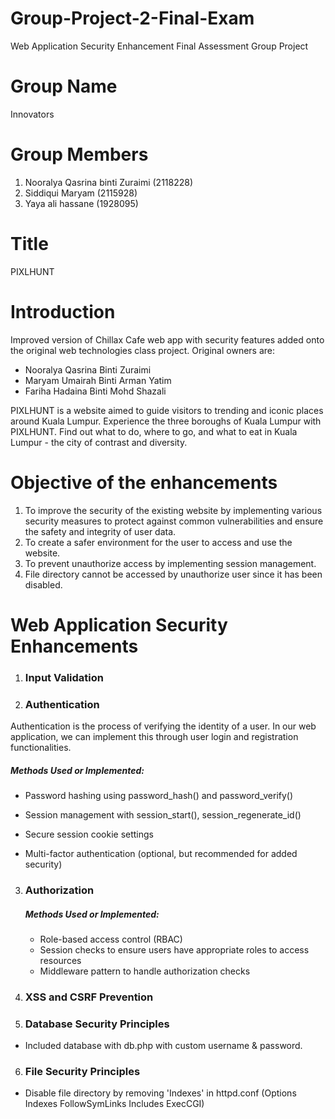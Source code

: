 # Group-Project-2-Final-Exam
Web Application Security Enhancement Final Assessment Group Project

# Group Name
Innovators

# Group Members
1. Nooralya Qasrina binti Zuraimi (2118228)
2. Siddiqui Maryam (2115928)
3. Yaya ali hassane (1928095)

# Title
PIXLHUNT

# Introduction
Improved version of Chillax Cafe web app with security features added onto the original web technologies class project.
Original owners are:

* Nooralya Qasrina Binti Zuraimi 
* Maryam Umairah Binti Arman Yatim 
* Fariha Hadaina Binti Mohd Shazali

PIXLHUNT is a website aimed to guide visitors to trending and iconic places around Kuala Lumpur. Experience the three boroughs of Kuala Lumpur with PIXLHUNT. Find out what to do, where to go, and what to eat in Kuala Lumpur - the city of contrast and diversity.


# Objective of the enhancements
1. To improve the security of the existing website by implementing various security measures to protect against common vulnerabilities and ensure the safety and integrity of user data.
2. To create a safer environment for the user to access and use the website.
3. To prevent unauthorize access by implementing session management.
4. File directory cannot be accessed by unauthorize user since it has been disabled.

# Web Application Security Enhancements
1) <h3> Input Validation </h3>



2) <h3> Authentication </h3>
Authentication is the process of verifying the identity of a user. In our web application, we can implement this through user login and registration functionalities.
   <h5> Methods Used or Implemented: </h5>
   
   * Password hashing using password_hash() and password_verify()
  


   * Session management with session_start(), session_regenerate_id()
   * Secure session cookie settings
   * Multi-factor authentication (optional, but recommended for added security)
  




3) <h3> Authorization </h3>
    <h5> Methods Used or Implemented: </h5>
  
    * Role-based access control (RBAC)
    * Session checks to ensure users have appropriate roles to access resources
    * Middleware pattern to handle authorization checks



4) <h3> XSS and CSRF Prevention </h3>

5) <h3> Database Security Principles </h3>
* Included database with db.php with custom username & password.

6) <h3> File Security Principles </h3>

* Disable file directory by removing 'Indexes' in httpd.conf (Options Indexes FollowSymLinks Includes ExecCGI)
  
   
